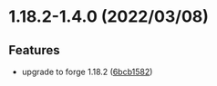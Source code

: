 <a name="1.18.2-1.4.0"></a>
# 1.18.2-1.4.0 (2022/03/08)


## Features

* upgrade to forge 1.18.2 ([6bcb1582](https://github.com/Samarium150/StructuresCompass/commits/6bcb1582))
